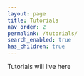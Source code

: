 ```yaml
---
layout: page
title: Tutorials
nav_order: 2
permalink: /tutorials/
search_enabled: true
has_children: true
---
```


Tutorials will live here
